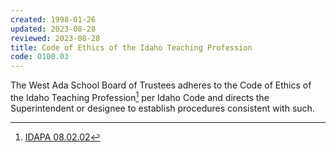 ```yaml
---
created: 1998-01-26
updated: 2023-08-28
reviewed: 2023-08-28
title: Code of Ethics of the Idaho Teaching Profession
code: 0100.03
---
```



The West Ada School Board of Trustees adheres to the Code of Ethics of the Idaho Teaching Profession[^idapa-08.02.02] per Idaho Code and directs the Superintendent or designee to establish procedures consistent with such.

[^idapa-08.02.02]: [IDAPA 08.02.02](https://adminrules.idaho.gov/rules/current/08/080202.pdf)
